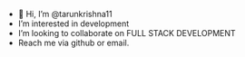 - 👋 Hi, I’m @tarunkrishna11
-  I’m interested in development
-  I’m looking to collaborate on FULL STACK DEVELOPMENT
-  Reach me via github or email.

<!---
tarunkrishna11/tarunkrishna11 is a ✨ special ✨ repository because its `README.md` (this file) appears on your GitHub profile.
You can click the Preview link to take a look at your changes.
--->
